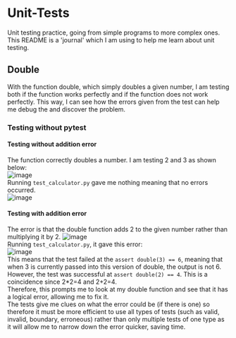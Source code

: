 # Unit-Tests
Unit testing practice, going from simple programs to more complex ones.  
This README is a 'journal' which I am using to help me learn about unit testing.
## Double
With the function double, which simply doubles a given number, I am testing both if the function works perfectly and if the function does not work perfectly.
This way, I can see how the errors given from the test can help me debug the and discover the problem.
### Testing without pytest
#### Testing without addition error
The function correctly doubles a number. 
I am testing 2 and 3 as shown below:  
![image](https://github.com/user-attachments/assets/f060e73d-a803-4ff0-a5df-9b57e5fab7b8)  
Running `test_calculator.py` gave me nothing meaning that no errors occurred.  
![image](https://github.com/user-attachments/assets/73dfd7ea-8602-49b5-aa86-58db699aa7ba)  
#### Testing with addition error
The error is that the double function adds 2 to the given number rather than multiplying it by 2.
![image](https://github.com/user-attachments/assets/1f6a3fa7-4800-4b2a-9fd5-0fa0b55ee553)  
Running `test_calculator.py`, it gave this error:  
![image](https://github.com/user-attachments/assets/b6f36d54-e2e8-4c97-9681-dd0aa415c1c5)  
This means that the test failed at the `assert double(3) == 6`, meaning that when 3 is currently passed into this version of double, the output is not 6.  
However, the test was successful at `assert double(2) == 4`. This is a coincidence since 2*2=4 and 2+2=4.  
Therefore, this prompts me to look at my double function and see that it has a logical error, allowing me to fix it.  
The tests give me clues on what the error could be (if there is one) so therefore it must be more efficient to use all types of tests (such as valid, invalid, boundary, erroneous) rather than only multiple tests of one type as it will allow me to narrow down the error quicker, saving time.
